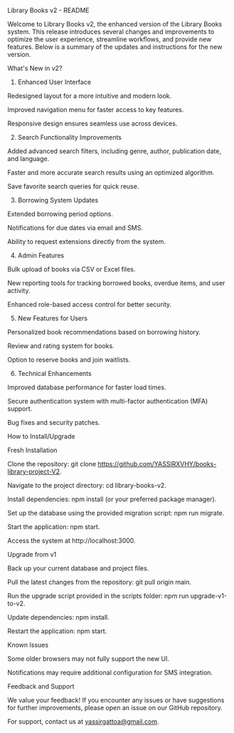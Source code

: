 Library Books v2 - README

Welcome to Library Books v2, the enhanced version of the Library Books system. This release introduces several changes and improvements to optimize the user experience, streamline workflows, and provide new features. Below is a summary of the updates and instructions for the new version.

What's New in v2?

1. Enhanced User Interface

Redesigned layout for a more intuitive and modern look.

Improved navigation menu for faster access to key features.

Responsive design ensures seamless use across devices.

2. Search Functionality Improvements

Added advanced search filters, including genre, author, publication date, and language.

Faster and more accurate search results using an optimized algorithm.

Save favorite search queries for quick reuse.

3. Borrowing System Updates

Extended borrowing period options.

Notifications for due dates via email and SMS.

Ability to request extensions directly from the system.

4. Admin Features

Bulk upload of books via CSV or Excel files.

New reporting tools for tracking borrowed books, overdue items, and user activity.

Enhanced role-based access control for better security.

5. New Features for Users

Personalized book recommendations based on borrowing history.

Review and rating system for books.

Option to reserve books and join waitlists.

6. Technical Enhancements

Improved database performance for faster load times.

Secure authentication system with multi-factor authentication (MFA) support.

Bug fixes and security patches.

How to Install/Upgrade

Fresh Installation

Clone the repository: git clone https://github.com/YASSIRXVHY/books-library-project-V2.

Navigate to the project directory: cd library-books-v2.

Install dependencies: npm install (or your preferred package manager).

Set up the database using the provided migration script: npm run migrate.

Start the application: npm start.

Access the system at http://localhost:3000.

Upgrade from v1

Back up your current database and project files.

Pull the latest changes from the repository: git pull origin main.

Run the upgrade script provided in the scripts folder: npm run upgrade-v1-to-v2.

Update dependencies: npm install.

Restart the application: npm start.

Known Issues

Some older browsers may not fully support the new UI.

Notifications may require additional configuration for SMS integration.

Feedback and Support

We value your feedback! If you encounter any issues or have suggestions for further improvements, please open an issue on our GitHub repository.

For support, contact us at yassirgattoa@gmail.com.
